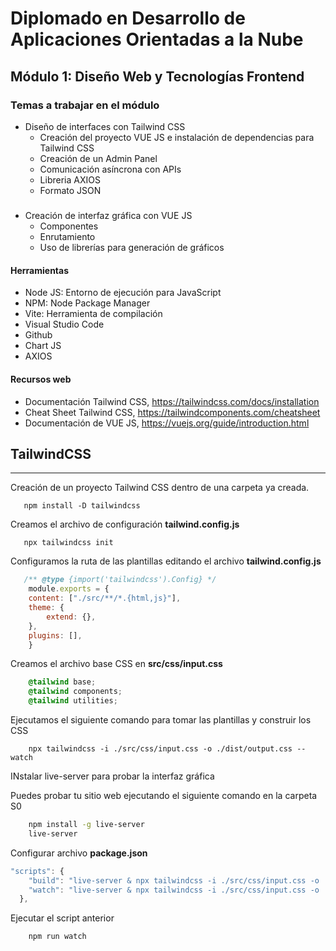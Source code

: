 # Diplomado en Desarrollo de Aplicaciones Orientadas a la Nube

## Módulo 1: Diseño Web y Tecnologías Frontend

### Temas a trabajar en el módulo

- Diseño de interfaces con Tailwind CSS
  - Creación del proyecto VUE JS e instalación de dependencias para Tailwind CSS
  - Creación de un Admin Panel
  - Comunicación asíncrona con APIs
  - Libreria AXIOS
  - Formato JSON
   
#####

- Creación de interfaz gráfica con VUE JS
    - Componentes
    - Enrutamiento
    - Uso de librerías para generación de gráficos

#### Herramientas 
- Node JS: Entorno de ejecución para JavaScript
- NPM: Node Package Manager
- Vite: Herramienta de compilación
- Visual Studio Code
- Github
- Chart JS
- AXIOS

#### Recursos web
- Documentación Tailwind CSS, https://tailwindcss.com/docs/installation
- Cheat Sheet Tailwind CSS, https://tailwindcomponents.com/cheatsheet
- Documentación de VUE JS, https://vuejs.org/guide/introduction.html


## TailwindCSS
---

Creación de un proyecto Tailwind CSS dentro de una carpeta ya creada.
```console
   npm install -D tailwindcss
```

Creamos el archivo de configuración **tailwind.config.js** 
```console
   npx tailwindcss init
```

Configuramos la ruta de las plantillas editando el archivo **tailwind.config.js**
```js
   /** @type {import('tailwindcss').Config} */
    module.exports = {
    content: ["./src/**/*.{html,js}"],
    theme: {
        extend: {},
    },
    plugins: [],
    }
```

Creamos el archivo base CSS en **src/css/input.css**
```css
    @tailwind base;
    @tailwind components;
    @tailwind utilities;
```

Ejecutamos el siguiente comando para tomar las plantillas y construir los CSS
```console
    npx tailwindcss -i ./src/css/input.css -o ./dist/output.css --watch
```

INstalar live-server para probar la interfaz gráfica

Puedes probar tu sitio web ejecutando el siguiente comando en la carpeta S0
```bash
    npm install -g live-server
    live-server
```

Configurar archivo **package.json**
```js
"scripts": {
    "build": "live-server & npx tailwindcss -i ./src/css/input.css -o ./dist/output.css",
    "watch": "live-server & npx tailwindcss -i ./src/css/input.css -o ./dist/output.css --watch"
  },
```

Ejecutar el script anterior
```bash
    npm run watch
```

